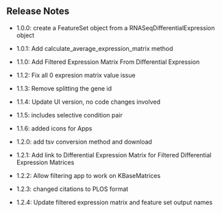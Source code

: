 ## Release Notes

- 1.0.0: create a FeatureSet object from a RNASeqDifferentialExpression object

- 1.0.1: Add calculate_average_expression_matrix method

- 1.1.0: Add Filtered Expression Matrix From Differential Expression 

- 1.1.2: Fix all 0 expresion matrix value issue

- 1.1.3: Remove splitting the gene id

- 1.1.4: Update UI version, no code changes involved

- 1.1.5: includes selective condition pair

- 1.1.6: added icons for Apps

- 1.2.0: add tsv conversion method and download

- 1.2.1: Add link to Differential Expression Matrix for Filtered Differential Expression Matrices

- 1.2.2: Allow filtering app to work on KBaseMatrices

- 1.2.3: changed citations to PLOS format 

- 1.2.4: Update filtered expression matrix and feature set output names